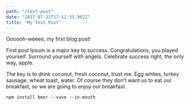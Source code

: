 ```yaml
---
path: "/test-post"
date: "2017-07-12T17:12:33.962Z"
title: "My Test Post"
---
```


Oooooh-weeee, my first blog post!

 First post Ipsum is a major key to success. Congratulations, you played yourself. Surround yourself with angels. Celebrate success right, the only way, apple.

 The key is to drink coconut, fresh coconut, trust me. Egg whites, turkey sausage, wheat toast, water. Of course they don’t want us to eat our breakfast, so we are going to enjoy our breakfast.

 <pre><code>npm install beer --save --in-mouth</code></pre>
